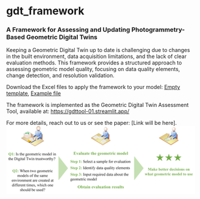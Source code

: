 # gdt_framework

### A Framework for Assessing and Updating Photogrammetry-Based Geometric Digital Twins  

Keeping a Geometric Digital Twin up to date is challenging due to changes in the built environment, data acquisition limitations, and the lack of clear evaluation methods. This framework provides a structured approach to assessing geometric model quality, focusing on data quality elements, change detection, and resolution validation.  

Download the Excel files to apply the framework to your model: [Empty template](gdt_fr_template.xlsx), [Example file](gdt_fr_paper.xlsx)

The framework is implemented as the Geometric Digital Twin Assessment Tool, available at: https://gdttool-01.streamlit.app/

For more details, reach out to us or see the paper: [Link will be here].
![](Graphical_abstract.jpg)
